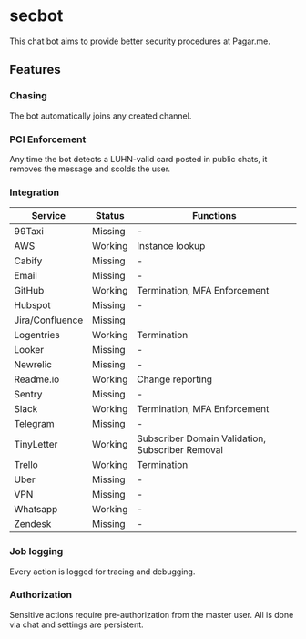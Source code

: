 # secbot

This chat bot aims to provide better security procedures at Pagar.me.

## Features

### Chasing

The bot automatically joins any created channel.

### PCI Enforcement

Any time the bot detects a LUHN-valid card posted in public chats, it removes the message and scolds the user.

### Integration

| Service | Status  | Functions |
|---------|---------|-----------|
| 99Taxi | Missing | - |
| AWS | Working | Instance lookup |
| Cabify | Missing| - |
| Email | Missing | - |
| GitHub  | Working | Termination, MFA Enforcement |
| Hubspot | Missing | - |
| Jira/Confluence | Missing |
| Logentries  | Working | Termination |
| Looker | Missing | - |
| Newrelic | Missing | - |
| Readme.io | Working | Change reporting |
| Sentry | Missing | - |
| Slack | Working | Termination, MFA Enforcement |
| Telegram | Missing | - |
| TinyLetter | Working | Subscriber Domain Validation, Subscriber Removal |
| Trello  | Working | Termination |
| Uber | Missing | - |
| VPN | Missing | - |
| Whatsapp | Working | - |
| Zendesk | Missing | - |

### Job logging

Every action is logged for tracing and debugging.

### Authorization

Sensitive actions require pre-authorization from the master user. All is done via chat and settings are persistent.
